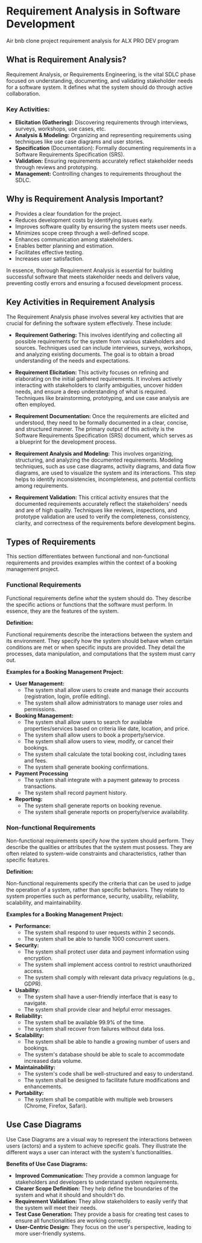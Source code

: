 # Requirement Analysis in Software Development
Air bnb clone project requirement analysis for ALX PRO DEV program

## What is Requirement Analysis?

Requirement Analysis, or Requirements Engineering, is the vital SDLC phase focused on understanding, documenting, and validating stakeholder needs for a software system. It defines what the system should do through active collaboration.

### Key Activities:
* **Elicitation (Gathering):** Discovering requirements through interviews, surveys, workshops, use cases, etc.
* **Analysis & Modeling:** Organizing and representing requirements using techniques like use case diagrams and user stories.
* **Specification** (Documentation): Formally documenting requirements in a Software Requirements Specification (SRS).
* **Validation:** Ensuring requirements accurately reflect stakeholder needs through reviews and prototyping.
* **Management:** Controlling changes to requirements throughout the SDLC.

## Why is Requirement Analysis Important?
* Provides a clear foundation for the project.
* Reduces development costs by identifying issues early.
* Improves software quality by ensuring the system meets user needs.
* Minimizes scope creep through a well-defined scope.
* Enhances communication among stakeholders.
* Enables better planning and estimation.
* Facilitates effective testing.
* Increases user satisfaction.

In essence, thorough Requirement Analysis is essential for building successful software that meets stakeholder needs and delivers value, preventing costly errors and ensuring a focused development process.


## Key Activities in Requirement Analysis

The Requirement Analysis phase involves several key activities that are crucial for defining the software system effectively. These include:

* **Requirement Gathering:** This involves identifying and collecting all possible requirements for the system from various stakeholders and sources. Techniques used can include interviews, surveys, workshops, and analyzing existing documents. The goal is to obtain a broad understanding of the needs and expectations.

* **Requirement Elicitation:** This activity focuses on refining and elaborating on the initial gathered requirements. It involves actively interacting with stakeholders to clarify ambiguities, uncover hidden needs, and ensure a deep understanding of what is required. Techniques like brainstorming, prototyping, and use case analysis are often employed.

* **Requirement Documentation:** Once the requirements are elicited and understood, they need to be formally documented in a clear, concise, and structured manner. The primary output of this activity is the Software Requirements Specification (SRS) document, which serves as a blueprint for the development process.

* **Requirement Analysis and Modeling:** This involves organizing, structuring, and analyzing the documented requirements. Modeling techniques, such as use case diagrams, activity diagrams, and data flow diagrams, are used to visualize the system and its interactions. This step helps to identify inconsistencies, incompleteness, and potential conflicts among requirements.

* **Requirement Validation:** This critical activity ensures that the documented requirements accurately reflect the stakeholders' needs and are of high quality. Techniques like reviews, inspections, and prototype validation are used to verify the completeness, consistency, clarity, and correctness of the requirements before development begins.



## Types of Requirements

This section differentiates between functional and non-functional requirements and provides examples within the context of a booking management project.

### Functional Requirements

Functional requirements define *what* the system should do. They describe the specific actions or functions that the software must perform. In essence, they are the features of the system.

**Definition:**

Functional requirements describe the interactions between the system and its environment. They specify how the system should behave when certain conditions are met or when specific inputs are provided. They detail the processes, data manipulation, and computations that the system must carry out.

**Examples for a Booking Management Project:**

* **User Management:**
    * The system shall allow users to create and manage their accounts (registration, login, profile editing).
    * The system shall allow administrators to manage user roles and permissions.
* **Booking Management:**
    * The system shall allow users to search for available properties/services based on criteria like date, location, and price.
    * The system shall allow users to book a property/service.
    * The system shall allow users to view, modify, or cancel their bookings.
    * The system shall calculate the total booking cost, including taxes and fees.
    * The system shall generate booking confirmations.
* **Payment Processing**
    * The system shall integrate with a payment gateway to process transactions.
    * The system shall record payment history.
* **Reporting:**
    * The system shall generate reports on booking revenue.
    * The system shall generate reports on property/service availability.
  

### Non-functional Requirements

Non-functional requirements specify *how* the system should perform. They describe the qualities or attributes that the system must possess. They are often related to system-wide constraints and characteristics, rather than specific features.

**Definition:**

Non-functional requirements specify the criteria that can be used to judge the operation of a system, rather than specific behaviors. They relate to system properties such as performance, security, usability, reliability, scalability, and maintainability.

**Examples for a Booking Management Project:**

* **Performance:**
    * The system shall respond to user requests within 2 seconds.
    * The system shall be able to handle 1000 concurrent users.
* **Security:**
    * The system shall protect user data and payment information using encryption.
    * The system shall implement access control to restrict unauthorized access.
    * The system shall comply with relevant data privacy regulations (e.g., GDPR).
* **Usability:**
    * The system shall have a user-friendly interface that is easy to navigate.
    * The system shall provide clear and helpful error messages.
* **Reliability:**
    * The system shall be available 99.9% of the time.
    * The system shall recover from failures without data loss.
* **Scalability:**
    * The system shall be able to handle a growing number of users and bookings.
    * The system's database should be able to scale to accommodate increased data volume.
* **Maintainability:**
    * The system's code shall be well-structured and easy to understand.
    * The system shall be designed to facilitate future modifications and enhancements.
* **Portability:**
    * The system shall be compatible with multiple web browsers (Chrome, Firefox, Safari).


## Use Case Diagrams

Use Case Diagrams are a visual way to represent the interactions between users (actors) and a system to achieve specific goals. They illustrate the different ways a user can interact with the system's functionalities.

**Benefits of Use Case Diagrams:**

* **Improved Communication:** They provide a common language for stakeholders and developers to understand system requirements.
* **Clearer Scope Definition:** They help define the boundaries of the system and what it should and shouldn't do.
* **Requirement Validation:** They allow stakeholders to easily verify that the system will meet their needs.
* **Test Case Generation:** They provide a basis for creating test cases to ensure all functionalities are working correctly.
* **User-Centric Design:** They focus on the user's perspective, leading to more user-friendly systems.
